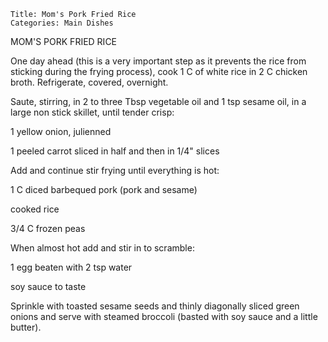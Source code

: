~~~ recipe-info
Title: Mom's Pork Fried Rice
Categories: Main Dishes
~~~

MOM'S PORK FRIED RICE

One day ahead (this is a very important step as it prevents the rice from sticking during the frying
process), cook 1 C of white rice in 2 C chicken broth.  Refrigerate, covered, overnight.

Saute, stirring,  in 2 to three Tbsp vegetable oil and 1 tsp sesame oil, in a large non stick
skillet, until tender crisp:

1 yellow onion, julienned

1 peeled carrot sliced in half and then in 1/4" slices

Add and continue stir frying until everything is hot:

1 C diced barbequed pork (pork and sesame)

cooked rice

3/4  C frozen peas

When almost hot add and stir in to scramble:

1 egg beaten with 2 tsp water

soy sauce to taste

Sprinkle with toasted sesame seeds and thinly diagonally sliced green onions and serve with steamed
broccoli (basted with soy sauce and a little butter).
